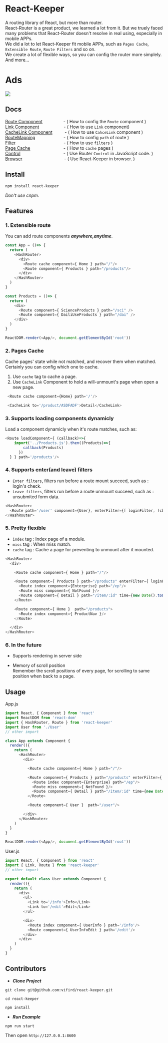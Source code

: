 # React-Keeper
  A routing library of React, but more than router.  
  React-Router is a great product, we learned a lot from it. But we truely faced many problems that React-Router doesn't resolve in real using, especially in mobile APPs.  
  We did a lot to let React-Keeper fit mobile APPs, such as `Pages Cache`, `Extensible Route`, `Route Filters` and so on.   
  We create a lot of flexible ways, so you can config the router more simplely.   
  And more...

# Ads
  <a href="https://click.dji.com/AIaJx0jItSv7nF647uwJ?pm=ad_image" target=_blank><img src="https://u.djicdn.com/uploads/ad_image_file/file/493/728x90_copy_3.jpg"></a>

## Docs
  [Route Component](docs/Route.md) &nbsp;&nbsp;&nbsp;&nbsp;&nbsp;&nbsp;&nbsp;&nbsp;&nbsp;&nbsp;&nbsp;&nbsp;&nbsp;&nbsp;&nbsp; -
    ( How to config the `Route` component )    
  [Link Component](docs/Link.md) &nbsp;&nbsp;&nbsp;&nbsp;&nbsp;&nbsp;&nbsp;&nbsp;&nbsp;&nbsp;&nbsp;&nbsp;&nbsp;&nbsp;&nbsp;&nbsp;&nbsp;&nbsp; -
    ( How to use `Link` component)  
  [CacheLink Component](docs/CacheLink.md) &nbsp;&nbsp;&nbsp;&nbsp;&nbsp;&nbsp;&nbsp;&nbsp; -
    ( How to use `CahceLink` component )  
  [RouteMapping](docs/RouteMapping.md) &nbsp;&nbsp;&nbsp;&nbsp;&nbsp;&nbsp;&nbsp;&nbsp;&nbsp;&nbsp;&nbsp;&nbsp;&nbsp;&nbsp;&nbsp;&nbsp;&nbsp;&nbsp;&nbsp;&nbsp;&nbsp; -
    ( How to config `path` of route )  
  [Filter](docs/Filter.md) &nbsp;&nbsp;&nbsp;&nbsp;&nbsp;&nbsp;&nbsp;&nbsp;&nbsp;&nbsp;&nbsp;&nbsp;&nbsp;&nbsp;&nbsp;&nbsp;&nbsp;&nbsp;&nbsp;&nbsp;&nbsp;&nbsp;&nbsp;&nbsp;&nbsp;&nbsp;&nbsp;&nbsp;&nbsp;&nbsp;&nbsp;&nbsp;&nbsp;&nbsp;&nbsp;&nbsp;&nbsp; -
    ( How to use `filters` )  
  [Page Cache](docs/PageCache.md) &nbsp;&nbsp;&nbsp;&nbsp;&nbsp;&nbsp;&nbsp;&nbsp;&nbsp;&nbsp;&nbsp;&nbsp;&nbsp;&nbsp;&nbsp;&nbsp;&nbsp;&nbsp;&nbsp;&nbsp;&nbsp;&nbsp;&nbsp;&nbsp;&nbsp; -
    ( How to `cache` pages )  
  [Control](docs/Control.md) &nbsp;&nbsp;&nbsp;&nbsp;&nbsp;&nbsp;&nbsp;&nbsp;&nbsp;&nbsp;&nbsp;&nbsp;&nbsp;&nbsp;&nbsp;&nbsp;&nbsp;&nbsp;&nbsp;&nbsp;&nbsp;&nbsp;&nbsp;&nbsp;&nbsp;&nbsp;&nbsp;&nbsp;&nbsp;&nbsp;&nbsp;&nbsp;&nbsp; -
    ( Use Router `Control` in JavaScript code. )  
  [Browser](docs/Browser.md) &nbsp;&nbsp;&nbsp;&nbsp;&nbsp;&nbsp;&nbsp;&nbsp;&nbsp;&nbsp;&nbsp;&nbsp;&nbsp;&nbsp;&nbsp;&nbsp;&nbsp;&nbsp;&nbsp;&nbsp;&nbsp;&nbsp;&nbsp;&nbsp;&nbsp;&nbsp;&nbsp;&nbsp;&nbsp;&nbsp;&nbsp;&nbsp; -
  ( Use React-Keeper in browser. )

## Install
  ```
  npm install react-keeper
  ```
  *Don't use cnpm.*

## Features

### 1. Extensible route

  You can add route components ***anywhere,anytime***.
  ```javascript
  const App = ()=> {
    return (
      <HashRouter>
        <div>
          <Route cache component={ Home } path="/"/>
          <Route component={ Products } path="/products"/>
        </div>
      </HashRouter>
    )
  }

  const Products = ()=> {
    return (
      <div>
        <Route component={ ScienceProducts } path="/sci" />
        <Route component={ DailiUseProducts } path="/dai" />
      </div>
    )
  }

  ReactDOM.render(<App/>, document.getElementById('root'))
  ```

### 2. Pages Cache
  Cache pages' state while not matched, and recover them when matched. Certainly you can config which one to cache.  
  1. Use `cache` tag to cache a page.
  3. Use `CacheLink` Component to hold a will-unmount's page when open a new page.  

  ```javascript
   <Route cache component={Home} path='/'/>

   <CacheLink to='/product/ASDFADF'>Detail</CacheLink>
  ```

### 3. Supports loading components dynamicly

  Load a component dynamicly when it's route matches, such as:  

  ```javascript
  <Route loadComponent={ (callback)=>{
      import('../Products.js').then((Products)=>{
          callback(Products)
        })
    } } path='/products'/>
  ```

### 4. Supports enter(and leave) filters
  * `Enter filters`, filters run before a route mount succeed, such as : login's check.
  * `Leave filters`, filters run before a route unmount succeed, such as : unsubmited form data.

  ```javascript
  <HashRouter>
    <Route path='/user' component={User}, enterFilter={[ loginFilter, (cb, props)=>{ if(props.access) cb()} ] } />
  </HashRouter>
  ```

### 5. Pretty flexible
  * `index` tag : Index page of a module.
  * `miss` tag : When miss match.
  * `cache` tag : Cache a page for preventing to unmount after it mounted.  
  ```javascript
  <HashRouter>
    <div>

      <Route cache component={ Home } path="/"/>

      <Route component={ Products } path="/products" enterFilter={ loginFilter }>
        <Route index component={Enterprise} path="/ep"/>
        <Route miss component={ NotFound }/>
        <Route component={ Detail } path="/item/:id" time={new Date().toLocaleString()}/>
      </Route>

      <Route component={ Home }  path="/products">
        <Route index component={ ProductNav }/>
      </Route>

    </div>
  </HashRouter>
  ```

### 6. In the future
  * Supports rendering in server side

  * Memory of scroll position  
    Remember the scroll positions of every page, for scrolling to same position when back to a page.

## Usage
  App.js
  ```javascript
  import React, { Component } from 'react'
  import ReactDOM from 'react-dom'
  import { HashRouter, Route } from 'react-keeper'
  import User from './User'
  // other import

  class App extends Component {
    render(){
      return (
        <HashRouter>
          <div>

            <Route cache component={ Home } path="/"/>

            <Route component={ Products } path="/products" enterFilter={ loginFilter }>
              <Route index component={Enterprise} path="/ep"/>
              <Route miss component={ NotFound }/>
              <Route component={ Detail } path="/item/:id" time={new Date().toLocaleString()}/>
            </Route>

            <Route component={ User }  path="/user"/>

          </div>
        </HashRouter>
      )
    }
  }

  ReactDOM.render(<App/>, document.getElementById('root'))  
  ```
  User.js
  ```javascript
  import React, { Component } from 'react'
  import { Link, Route } from 'react-keeper'
  // other import

  export default class User extends Component {
    render(){
      return (
        <div>
          <ul>
            <Link to='/info'>Info</Link>
            <Link to='/edit'>Edit</Link>
          </ul>

          <div>
            <Route index component={ UserInfo } path='/info'/>
            <Route component={ UserInfoEdit } path='/edit'/>
          </div>
        </div>
      )
    }
  }
  ```

## Contributors
  * ***Clone Project***
  ```
  git clone git@github.com:vifird/react-keeper.git

  cd react-keeper

  npm install
  ```

  * ***Run Example***
  ```
  npm run start
  ```
  Then open `http://127.0.0.1:8600`
